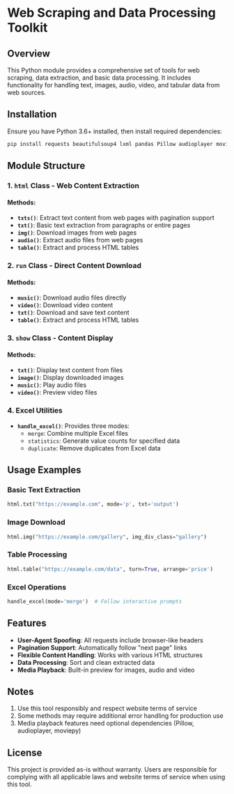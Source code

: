 # Web Scraping and Data Processing Toolkit

## Overview

This Python module provides a comprehensive set of tools for web scraping, data extraction, and basic data processing. It includes functionality for handling text, images, audio, video, and tabular data from web sources.

## Installation

Ensure you have Python 3.6+ installed, then install required dependencies:

```bash
pip install requests beautifulsoup4 lxml pandas Pillow audioplayer moviepy
```

## Module Structure

### 1. `html` Class - Web Content Extraction

#### Methods:

- **`txts()`**: Extract text content from web pages with pagination support
- **`txt()`**: Basic text extraction from paragraphs or entire pages
- **`img()`**: Download images from web pages
- **`audio()`**: Extract audio files from web pages
- **`table()`**: Extract and process HTML tables

### 2. `run` Class - Direct Content Download

#### Methods:

- **`music()`**: Download audio files directly
- **`video()`**: Download video content
- **`txt()`**: Download and save text content
- **`table()`**: Extract and process HTML tables

### 3. `show` Class - Content Display

#### Methods:

- **`txt()`**: Display text content from files
- **`image()`**: Display downloaded images
- **`music()`**: Play audio files
- **`video()`**: Preview video files

### 4. Excel Utilities

- **`handle_excel()`**: Provides three modes:
  - `merge`: Combine multiple Excel files
  - `statistics`: Generate value counts for specified data
  - `duplicate`: Remove duplicates from Excel data

## Usage Examples

### Basic Text Extraction

```python
html.txt("https://example.com", mode='p', txt='output')
```

### Image Download

```python
html.img("https://example.com/gallery", img_div_class="gallery")
```

### Table Processing

```python
html.table("https://example.com/data", turn=True, arrange='price')
```

### Excel Operations

```python
handle_excel(mode='merge')  # Follow interactive prompts
```

## Features

- **User-Agent Spoofing**: All requests include browser-like headers
- **Pagination Support**: Automatically follow "next page" links
- **Flexible Content Handling**: Works with various HTML structures
- **Data Processing**: Sort and clean extracted data
- **Media Playback**: Built-in preview for images, audio and video

## Notes

1. Use this tool responsibly and respect website terms of service
2. Some methods may require additional error handling for production use
3. Media playback features need optional dependencies (Pillow, audioplayer, moviepy)

## License

This project is provided as-is without warranty. Users are responsible for complying with all applicable laws and website terms of service when using this tool.


